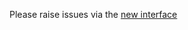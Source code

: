 Please raise issues via the [new interface](https://github.com/imjoseangel/ansiblecommon/issues/new/choose)
